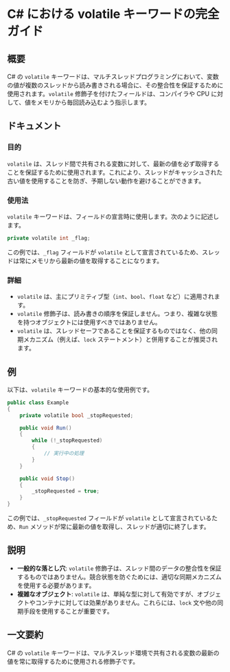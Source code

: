 <!--
Meta Description: # C# における volatile キーワードの完全ガイド ## 概要 C# の `volatile` キーワードは、マルチスレッドプログラミングにおいて、変数の値が複数のスレッドから読み書きされる場合に、その整合性を保証するために使用されます。`volatile` 修飾子を付けたフィールドは、コ...
Meta Keywords: volatile, _stoprequested, キーワードは, public, csharp
-->

# C# における volatile キーワードの完全ガイド

## 概要
C# の `volatile` キーワードは、マルチスレッドプログラミングにおいて、変数の値が複数のスレッドから読み書きされる場合に、その整合性を保証するために使用されます。`volatile` 修飾子を付けたフィールドは、コンパイラや CPU に対して、値をメモリから毎回読み込むよう指示します。

## ドキュメント
### 目的
`volatile` は、スレッド間で共有される変数に対して、最新の値を必ず取得することを保証するために使用されます。これにより、スレッドがキャッシュされた古い値を使用することを防ぎ、予期しない動作を避けることができます。

### 使用法
`volatile` キーワードは、フィールドの宣言時に使用します。次のように記述します。

```csharp
private volatile int _flag;
```

この例では、`_flag` フィールドが `volatile` として宣言されているため、スレッドは常にメモリから最新の値を取得することになります。

### 詳細
- `volatile` は、主にプリミティブ型（`int`、`bool`、`float` など）に適用されます。
- `volatile` 修飾子は、読み書きの順序を保証しません。つまり、複雑な状態を持つオブジェクトには使用すべきではありません。
- `volatile` は、スレッドセーフであることを保証するものではなく、他の同期メカニズム（例えば、`lock` ステートメント）と併用することが推奨されます。

## 例
以下は、`volatile` キーワードの基本的な使用例です。

```csharp
public class Example
{
    private volatile bool _stopRequested;

    public void Run()
    {
        while (!_stopRequested)
        {
            // 実行中の処理
        }
    }

    public void Stop()
    {
        _stopRequested = true;
    }
}
```

この例では、`_stopRequested` フィールドが `volatile` として宣言されているため、`Run` メソッドが常に最新の値を取得し、スレッドが適切に終了します。

## 説明
- **一般的な落とし穴**: `volatile` 修飾子は、スレッド間のデータの整合性を保証するものではありません。競合状態を防ぐためには、適切な同期メカニズムを使用する必要があります。
- **複雑なオブジェクト**: `volatile` は、単純な型に対して有効ですが、オブジェクトやコンテナに対しては効果がありません。これらには、`lock` 文や他の同期手段を使用することが重要です。

## 一文要約
C# の `volatile` キーワードは、マルチスレッド環境で共有される変数の最新の値を常に取得するために使用される修飾子です。